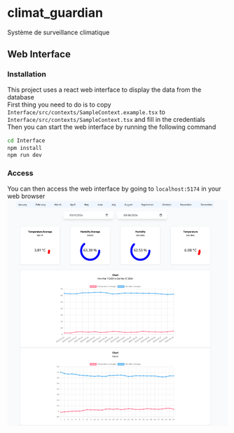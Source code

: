 # climat_guardian
Système de surveillance climatique 

## Web Interface
### Installation
This project uses a react web interface to display the data from the database\
First thing you need to do is to copy `Interface/src/contexts/SampleContext.example.tsx` to `Interface/src/contexts/SampleContext.tsx` and fill in the credentials\
Then you can start the web interface by running the following command

```bash
cd Interface
npm install
npm run dev
```
### Access
You can then access the web interface by going to `localhost:5174` in your web browser
![web interface](/assets/dashboard.png)
